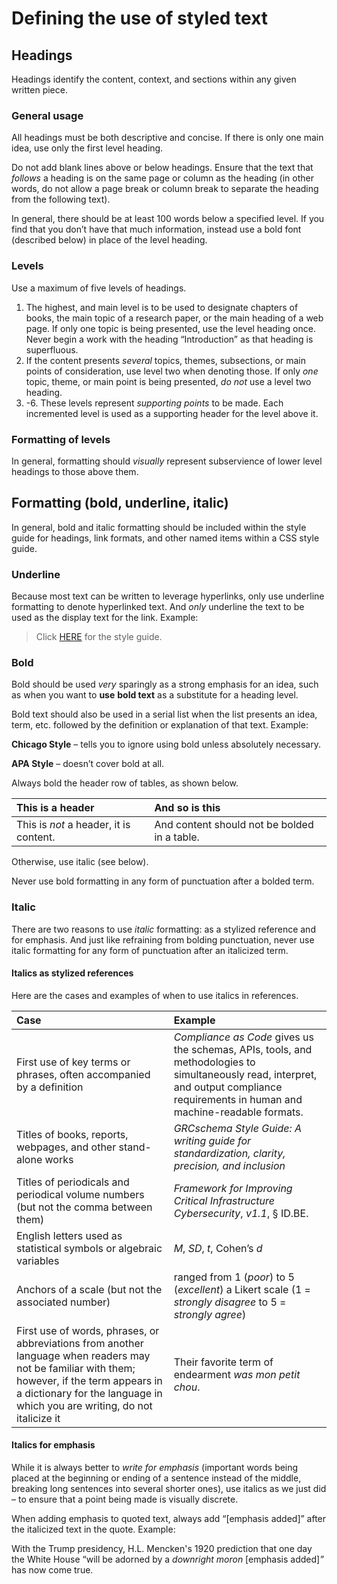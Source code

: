 # Defining the use of styled text

## Headings

Headings identify the content, context, and sections within any given written piece.

### General usage

All headings must be both descriptive and concise. If there is only one main idea, use only the first level heading.

Do not add blank lines above or below headings. Ensure that the text that _follows_ a heading is on the same page or column as the heading \(in other words, do not allow a page break or column break to separate the heading from the following text\).

In general, there should be at least 100 words below a specified level. If you find that you don’t have that much information, instead use a bold font \(described below\) in place of the level heading.

### Levels

Use a maximum of five levels of headings.

1. The highest, and main level is to be used to designate chapters of books, the main topic of a research paper, or the main heading of a web page. If only one topic is being presented, use the level heading once. Never begin a work with the heading “Introduction” as that heading is superfluous.
2. If the content presents _several_ topics, themes, subsections, or main points of consideration, use level two when denoting those. If only _one_ topic, theme, or main point is being presented, _do not_ use a level two heading.
3. -6. These levels represent _supporting points_ to be made. Each incremented level is used as a supporting header for the level above it.

### Formatting of levels

In general, formatting should _visually_ represent subservience of lower level headings to those above them.

## Formatting \(bold, underline, italic\)

In general, bold and italic formatting should be included within the style guide for headings, link formats, and other named items within a CSS style guide.

### Underline

Because most text can be written to leverage hyperlinks, only use underline formatting to denote hyperlinked text. And _only_ underline the text to be used as the display text for the link. Example:

> Click [HERE](https://stylemanual.grcschema.org/) for the style guide.

### Bold

Bold should be used _very_ sparingly as a strong emphasis for an idea, such as when you want to **use** **bold text** as a substitute for a heading level.

Bold text should also be used in a serial list when the list presents an idea, term, etc. followed by the definition or explanation of that text. Example:

**Chicago Style** – tells you to ignore using bold unless absolutely necessary.

**APA Style** – doesn’t cover bold at all.

Always bold the header row of tables, as shown below.

| This is a header | And so is this |
| :--- | :--- |
| This is _not_ a header, it is content. | And content should not be bolded in a table. |

Otherwise, use italic \(see below\).

Never use bold formatting in any form of punctuation after a bolded term.

### Italic

There are two reasons to use _italic_ formatting: as a stylized reference and for emphasis. And just like refraining from bolding punctuation, never use italic formatting for any form of punctuation after an italicized term.

#### Italics as stylized references

Here are the cases and examples of when to use italics in references.

| **Case** | **Example** |
| :--- | :--- |
| First use of key terms or phrases, often accompanied by a definition | _Compliance as Code_ gives us the schemas, APIs, tools, and methodologies to simultaneously read, interpret, and output compliance requirements in human and machine-readable formats. |
| Titles of books, reports, webpages, and other stand-alone works | _GRCschema Style Guide: A writing guide for standardization, clarity, precision, and inclusion_ |
| Titles of periodicals and periodical volume numbers \(but not the comma between them\) | _Framework for Improving Critical Infrastructure Cybersecurity_, _v1.1_, § ID.BE. |
| English letters used as statistical symbols or algebraic variables | _M_, _SD_, _t_, Cohen’s _d_ |
| Anchors of a scale \(but not the associated number\) | ranged from 1 \(_poor_\) to 5 \(_excellent_\) a Likert scale \(1 = _strongly disagree_ to 5 = _strongly agree_\) |
| First use of words, phrases, or abbreviations from another language when readers may not be familiar with them; however, if the term appears in a dictionary for the language in which you are writing, do not italicize it | Their favorite term of endearment _was mon petit chou_. |

#### Italics for emphasis

While it is always better to _write for emphasis_ \(important words being placed at the beginning or ending of a sentence instead of the middle, breaking long sentences into several shorter ones\), use italics as we just did – to ensure that a point being made is visually discrete.

When adding emphasis to quoted text, always add “\[emphasis added\]” after the italicized text in the quote. Example:

With the Trump presidency, H.L. Mencken's 1920 prediction that one day the White House “will be adorned by a _downright moron_ \[emphasis added\]_”_ has now come true.

